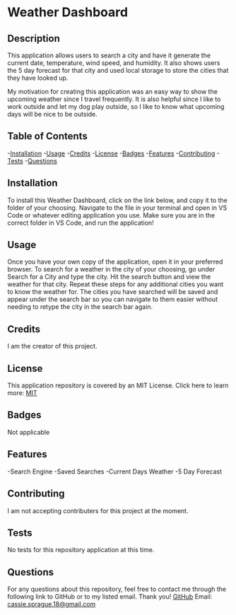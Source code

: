 # Weather Dashboard



## Description
This application allows users to search a city and have it generate the current date, temperature, wind speed, and humidity. It also shows users the 5 day forecast for that city and used local storage to store the cities that they have looked up. 

My motivation for creating this application was an easy way to show the upcoming weather since I travel frequently. It is also helpful since I like to work outside and let my dog play outside, so I like to know what upcoming days will be nice to be outside. 



## Table of Contents
-[Installation](#installation)
-[Usage](usage)
-[Credits](credits)
-[License](license)
-[Badges](badges)
-[Features](features)
-[Contributing](contributing)
-[Tests](tests)
-[Questions](questions)


## Installation
To install this Weather Dashboard, click on the link below, and copy it to the folder of your choosing. Navigate to the file in your terminal and open in VS Code or whatever editing application you use. Make sure you are in the correct folder in VS Code, and run the application!


## Usage
Once you have your own copy of the application, open it in your preferred browser. To search for a weather in the city of your choosing, go under Search for a City and type the city. Hit the search button and view the weather for that city. Repeat these steps for any additional cities you want to know the weather for. The cities you have searched will be saved and appear under the search bar so you can navigate to them easier without needing to retype the city in the search bar again.


## Credits
I am the creator of this project. 


## License
This application repository is covered by an MIT License. Click here to learn more: [MIT](https://choosealicense.com/licenses/mit/)


## Badges
Not applicable


## Features
-Search Engine
-Saved Searches
-Current Days Weather
-5 Day Forecast


## Contributing
I am not accepting contributers for this project at the moment.


## Tests
No tests for this repository application at this time.


## Questions
For any questions about this repository, feel free to contact me through the following link to GitHub or to my listed email. Thank you!
[GitHub](https://github.com/cassiesprague)
Email: cassie.sprague.18@gmail.com